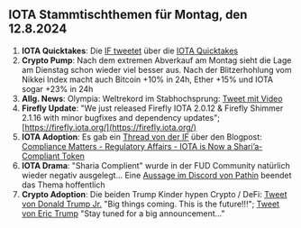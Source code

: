 ## IOTA Stammtischthemen für Montag, den 12.8.2024

1. **IOTA Quicktakes**: Die [IF tweetet](https://x.com/iota/status/1820384295657075149) über die [IOTA Quicktakes]()
2. **Crypto Pump**: Nach dem extremen Abverkauf am Montag sieht die Lage am Dienstag schon wieder viel besser aus. Nach der Blitzerhohlung vom Nikkei Index macht auch Bitcoin +10% in 24h, Ether +15% und IOTA sogar +23% in 24h
3. **Allg. News**: Olympia: Weltrekord im Stabhochsprung: [Tweet mit Video](https://x.com/AlexandraJonson/status/1820557990895694045)
4. **Firefly Update**: "We just released Firefly IOTA 2.0.12 & Firefly Shimmer 2.1.16 with minor bugfixes and dependency updates"; [https://firefly.iota.org/](https://firefly.iota.org/)
5. **IOTA Adoption**: Es gab ein [Thread von der IF](https://x.com/iota/status/1820776845010141404) über den Blogpost: [Compliance Matters - Regulatory Affairs - IOTA is Now a Shari’a-Compliant Token](https://blog.iota.org/sharia-compliance-iota/)
6. **IOTA Drama**: "Sharia Complient" wurde in der FUD Community natürlich wieder negativ ausgelegt... Eine [Aussage im Discord von Pathin](https://x.com/Vrom14286662/status/1821047292255670646) beendet das Thema hoffentlich
7. **Crypto Adoption**: Die beiden Trump Kinder hypen Crypto / DeFi: [Tweet von Donald Trump Jr.](https://x.com/DonaldJTrumpJr/status/1820916519682912533) "Big things coming. This is the future!!!"; [Tweet von Eric Trump](https://x.com/EricTrump/status/1820906993802211751) "Stay tuned for a big announcement…"
